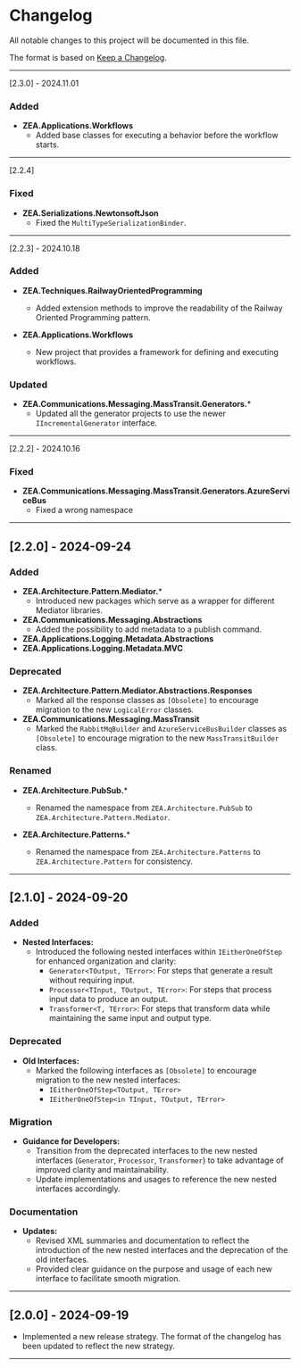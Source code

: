 # Changelog

All notable changes to this project will be documented in this file.

The format is based on [Keep a Changelog](https://keepachangelog.com/en/1.0.0/).

---

[2.3.0] - 2024.11.01

### Added

- **ZEA.Applications.Workflows**
    - Added base classes for executing a behavior before the workflow starts.

---

[2.2.4]

### Fixed

- **ZEA.Serializations.NewtonsoftJson**
    - Fixed the `MultiTypeSerializationBinder`.

---

[2.2.3] - 2024.10.18

### Added

- **ZEA.Techniques.RailwayOrientedProgramming**
    - Added extension methods to improve the readability of the Railway Oriented Programming pattern.

- **ZEA.Applications.Workflows**
    - New project that provides a framework for defining and executing workflows.

### Updated

- **ZEA.Communications.Messaging.MassTransit.Generators.***
    - Updated all the generator projects to use the newer `IIncrementalGenerator` interface.

---

[2.2.2] - 2024.10.16

### Fixed

- **ZEA.Communications.Messaging.MassTransit.Generators.AzureServiceBus**
    - Fixed a wrong namespace

---

## [2.2.0] - 2024-09-24

### Added

- **ZEA.Architecture.Pattern.Mediator.***
    - Introduced new packages which serve as a wrapper for different Mediator libraries.
- **ZEA.Communications.Messaging.Abstractions**
    - Added the possibility to add metadata to a publish command.
- **ZEA.Applications.Logging.Metadata.Abstractions**
- **ZEA.Applications.Logging.Metadata.MVC**

### Deprecated

- **ZEA.Architecture.Pattern.Mediator.Abstractions.Responses**
    - Marked all the response classes as `[Obsolete]` to encourage migration to the new `LogicalError` classes.
- **ZEA.Communications.Messaging.MassTransit**
    - Marked the `RabbitMqBuilder` and `AzureServiceBusBuilder` classes as `[Obsolete]` to encourage migration to the
      new `MassTransitBuilder` class.

### Renamed

- **ZEA.Architecture.PubSub.***
    - Renamed the namespace from `ZEA.Architecture.PubSub` to `ZEA.Architecture.Pattern.Mediator`.

- **ZEA.Architecture.Patterns.***
    - Renamed the namespace from `ZEA.Architecture.Patterns` to `ZEA.Architecture.Pattern` for consistency.

---

## [2.1.0] - 2024-09-20

### Added

- **Nested Interfaces:**
    - Introduced the following nested interfaces within `IEitherOneOfStep` for enhanced organization and clarity:
        - `Generator<TOutput, TError>`: For steps that generate a result without requiring input.
        - `Processor<TInput, TOutput, TError>`: For steps that process input data to produce an output.
        - `Transformer<T, TError>`: For steps that transform data while maintaining the same input and output type.

### Deprecated

- **Old Interfaces:**
    - Marked the following interfaces as `[Obsolete]` to encourage migration to the new nested interfaces:
        - `IEitherOneOfStep<TOutput, TError>`
        - `IEitherOneOfStep<in TInput, TOutput, TError>`

### Migration

- **Guidance for Developers:**
    - Transition from the deprecated interfaces to the new nested interfaces (`Generator`, `Processor`, `Transformer`)
      to take advantage of improved clarity and maintainability.
    - Update implementations and usages to reference the new nested interfaces accordingly.

### Documentation

- **Updates:**
    - Revised XML summaries and documentation to reflect the introduction of the new nested interfaces and the
      deprecation of the old interfaces.
    - Provided clear guidance on the purpose and usage of each new interface to facilitate smooth migration.

---

## [2.0.0] - 2024-09-19

- Implemented a new release strategy. The format of the changelog has been updated to reflect the new strategy.

---